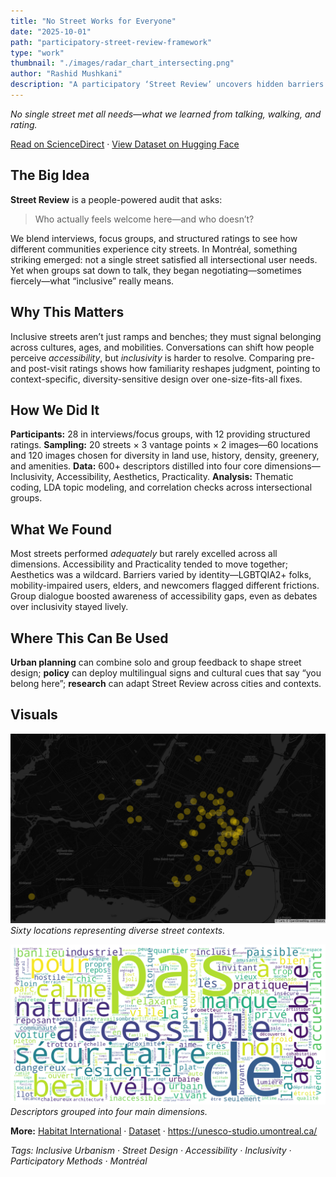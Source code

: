 ```yaml
---
title: "No Street Works for Everyone"
date: "2025-10-01"
path: "participatory-street-review-framework"
type: "work"
thumbnail: "./images/radar_chart_intersecting.png"
author: "Rashid Mushkani"
description: "A participatory ‘Street Review’ uncovers hidden barriers on Montréal streets—showing why inclusive design needs context, culture, and conversation."
---
```


*No single street met all needs—what we learned from talking, walking, and rating.*

[Read on ScienceDirect](https://doi.org/10.1016/j.habitatint.2025.103536) · [View Dataset on Hugging Face](https://huggingface.co/datasets/rsdmu/streetreview)

## The Big Idea

**Street Review** is a people-powered audit that asks:  
> Who actually feels welcome here—and who doesn’t?

We blend interviews, focus groups, and structured ratings to see how different communities experience city streets. In Montréal, something striking emerged: not a single street satisfied all intersectional user needs. Yet when groups sat down to talk, they began negotiating—sometimes fiercely—what “inclusive” really means.

## Why This Matters

Inclusive streets aren’t just ramps and benches; they must signal belonging across cultures, ages, and mobilities. Conversations can shift how people perceive *accessibility*, but *inclusivity* is harder to resolve. Comparing pre- and post-visit ratings shows how familiarity reshapes judgment, pointing to context-specific, diversity-sensitive design over one-size-fits-all fixes.

## How We Did It

**Participants:** 28 in interviews/focus groups, with 12 providing structured ratings. **Sampling:** 20 streets × 3 vantage points × 2 images—60 locations and 120 images chosen for diversity in land use, history, density, greenery, and amenities. **Data:** 600+ descriptors distilled into four core dimensions—Inclusivity, Accessibility, Aesthetics, Practicality. **Analysis:** Thematic coding, LDA topic modeling, and correlation checks across intersectional groups.

## What We Found

Most streets performed *adequately* but rarely excelled across all dimensions. Accessibility and Practicality tended to move together; Aesthetics was a wildcard. Barriers varied by identity—LGBTQIA2+ folks, mobility-impaired users, elders, and newcomers flagged different frictions. Group dialogue boosted awareness of accessibility gaps, even as debates over inclusivity stayed lively.

## Where This Can Be Used

**Urban planning** can combine solo and group feedback to shape street design; **policy** can deploy multilingual signs and cultural cues that say “you belong here”; **research** can adapt Street Review across cities and contexts.

## Visuals

![Map of sampled Montréal locations.](./images/points_60.png)  
*Sixty locations representing diverse street contexts.*

![Word cloud of 600+ street descriptors.](./images/wordcloud.png)  
*Descriptors grouped into four main dimensions.*

**More:** [Habitat International](https://doi.org/10.1016/j.habitatint.2025.103536) · [Dataset](https://huggingface.co/datasets/rsdmu/streetreview) · <https://unesco-studio.umontreal.ca/>

*Tags: Inclusive Urbanism · Street Design · Accessibility · Inclusivity · Participatory Methods · Montréal*
